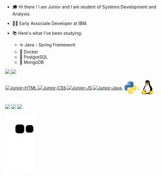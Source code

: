 - 🎓 Hi there ! I am Junior and I am student of Systems Development and Analysis.
- 🙋‍♂️ Early Associate Developer at IBM.
- 📚 Here's what I've been studying: 
  
  * ☕ Java - Spring Framework
  * 🐋 Docker
  * 🐘 PostgreSQL
  * 🍃 MongoDB

<div>
  <a href="https://github.com/vieirajunior-90">
  <img height="150em" src="https://github-readme-stats.vercel.app/api?username=vieirajunior-90&show_icons=true&theme=yeblu&include_all_commits=true&count_private=true"/>
  <img height="150em" src="https://github-readme-stats.vercel.app/api/top-langs/?username=vieirajunior-90&layout=compact&langs_count=7&theme=yeblu"/>
</div>
 
<div>
  <div style="display: inline_block"><br>
   <img align="center" alt="Junior-HTML" height="50" width="50" src="https://cdn.jsdelivr.net/gh/devicons/devicon/icons/html5/html5-original-wordmark.svg">
   <img align="center" alt="Junior-CSS" height="50" width="50" src="https://cdn.jsdelivr.net/gh/devicons/devicon/icons/css3/css3-original-wordmark.svg">
   <img align="center" alt="Junior-JS" height="50" width="50" src="https://cdn.jsdelivr.net/gh/devicons/devicon/icons/javascript/javascript-original.svg">
    <img align="center" alt="Junior-Java" height="50" width="50" src="https://cdn.jsdelivr.net/gh/devicons/devicon/icons/java/java-original.svg">
   <img align="center" alt="Junior-Python" height="50" width="50" src="https://raw.githubusercontent.com/devicons/devicon/master/icons/python/python-original.svg">
   <img align="center" alt="Junior-Linux" height="50" width="50" src="https://raw.githubusercontent.com/devicons/devicon/9f4f5cdb393299a81125eb5127929ea7bfe42889/icons/linux/linux-original.svg">
 

</div>
  
##
  
<div>
  <a href="https://www.linkedin.com/in/junior-vieira-107a1520a/" target="_blank"><img src="https://img.shields.io/badge/-LinkedIn-%230077B5?style=for-the-badge&logo=linkedin&logoColor=white" target="_blank"></a>
  <a href = "mailto:junior.vieira.1990@gmail.com"><img src="https://img.shields.io/badge/-Gmail-%23333?style=for-the-badge&logo=gmail&logoColor=white" target="_blank"></a>
  <a href="https://www.instagram.com/juniorvieira_22/" target="_blank"><img src="https://img.shields.io/badge/-Instagram-%23E4405F?style=for-the-badge&logo=instagram&logoColor=white" target="_blank"></a>
 
  ![Snake animation](https://github.com/rafaballerini/rafaballerini/blob/output/github-contribution-grid-snake.svg)
 
</div>


